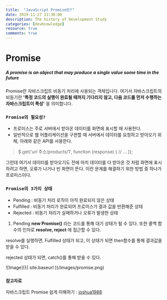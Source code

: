 ```yaml
---
title:  "JavaScript Promise란?"
date: 2019-11-27 13:30:00
description: The history of Development Study
categories: [devKnowledge]
resource: true
comments: true
---
```

# Promise
##### A promise is an object that may produce a single value some time in the future

Promise란 자바스크립트 비동기 처리에 사용되는 객체입니다. 여기서 자바스크립트의 비동기란 **'특정 코드의 실행이 완료될 때까지 기다리지 않고, 다음 코드를 먼저 수행하는 자바스크립트이 특성'** 을 의미합니다.  <br>

### `Promise의 필요성?`
- 프로미스는 주로 서버에서 받아온 데이터를 화면에 표시할 때 사용한다.
- 일반적으로 웹 어플리케이션을 구현할 때 서버에서 데이터를 요청하고 받아오기 위해, 아래와 같은 API를 사용한다.
> $.get('url 주소/products/1', function (response) {
  // ...
});

그런데 여기서 데이터를 받아오기도 전에 마치 데이터를 다 받아온 것 처럼 화면에 표시하려고 하면, 오류가 나거나 빈 화면이 뜬다. 이런 문제를 해결하기 위한 방법 중 하나가 프로미스이다.<br>

### `Promise의 3가지 상태`
- Pending : 비동기 처리 로직이 아직 완료되지 않은 상태
- Fulfilled : 비동기 처리가 완료되어 프로미스가 결과 값을 반환해준 상태
- Rejected : 비동기 처리가 실패하거나 오류가 발생한 상태

1. Pending
**new Promise()** 라는 코드를 통해 대기 상태가 될 수 있다.
또한 콜백 함수의 인자로 **resolve, reject** 에 접근할 수 있다.

resolve를 실행하면, Fulfilled 상태가 되고, 이 상태가 되면 then함수를 통해 결과값을 받을 수 있다. <br>

rejected 상태가 되면, catch()를 통해 받을 수 있다.<br>

![Image]({{ site.baseurl }}/images/promise.png)<br>


### `참고자료`
자바스크립트 Promise 쉽게 이해하기 : [joshua1988](https://joshua1988.github.io/web-development/javascript/promise-for-beginners/)<br>
